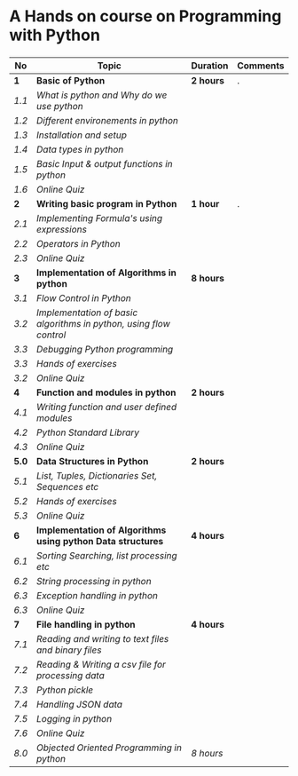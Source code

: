 #  A Hands on course on Programming with Python
### 

|**No** | **Topic**         |**Duration** | **Comments**|
|------ | ----------------- |-------------|-------------|
|   **1**   | **Basic of Python** |  **2 hours**    |      .      |
|   *1.1* | *What is python and Why do we use python* |             |             |
|   *1.2*| *Different environements in python* |             |             |
|   *1.3* | *Installation and setup* |             |             |
|   *1.4* | *Data types in python* |             |             |
|   *1.5* | *Basic Input & output functions in python* |             |             |
|   *1.6* | *Online Quiz* |             |             |
|   **2**   | **Writing basic program in Python**  |  **1 hour**    |      .      |
|   *2.1* | *Implementing Formula's using expressions* |             |             |
|   *2.2* | *Operators in Python* |             |             |
|   *2.3* | *Online Quiz* |             |             |
|  **3**| **Implementation of Algorithms in python** |**8 hours** |             |
|   *3.1* | *Flow Control in Python* |             |             |
|   *3.2* | *Implementation of basic algorithms in python, using flow control* |             |             |
|   *3.3* | *Debugging Python programming* |             |             |
|   *3.3* | *Hands of exercises*            | | |
|   *3.2* | *Online Quiz* |             |  
|  **4**| **Function and modules in python** |**2 hours** |             |
|   *4.1* | *Writing function and user defined modules* |             |             |
|   *4.2* | *Python Standard Library* |             |             |
|   *4.3* | *Online Quiz* |             |             |
|  **5.0** |**Data Structures in Python** | **2 hours** | |
|   *5.1* | *List, Tuples, Dictionaries Set, Sequences etc*            | | |
|   *5.2* | *Hands of exercises*            | | |
|   *5.3* | *Online Quiz*            | | |
|  **6**| **Implementation of Algorithms using  python Data structures** |**4 hours** |             |
|   *6.1* | *Sorting Searching, list processing etc* | | |
|   *6.2* | *String processing in python*            | | |
|   *6.3* | *Exception handling in python*           | | |
|   *6.3* | *Online Quiz*            | | |
|  **7**| **File handling in python** |**4 hours** |             |
|   *7.1* | *Reading and writing to text files and binary files* | | |
|   *7.2* | *Reading & Writing a csv file for processing data*            | | |
|   *7.3* | *Python pickle*           | | |
|   *7.4* | *Handling JSON data*           | | |
|   *7.5* | *Logging in python*            | | |
|   *7.6* | *Online Quiz*            | | |
|   *8.0* | *Objected Oriented Programming in python* | *8 hours* | |
